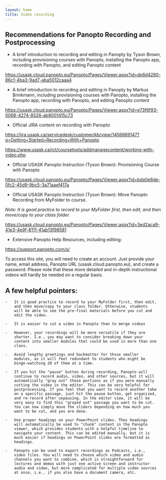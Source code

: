 ```yaml
---
layout: home
title: Video recording
---
```


## Recommendations for Panopto Recording and Postprocessing

-   A brief introduction to recording and editing in Panopty by Tyson
    Brown, including provisioning courses with Panopto, installing the
    Panopto app, recording with Panopto, and editing Panopto content

<https://usask.cloud.panopto.eu/Panopto/Pages/Viewer.aspx?id=de8d4280-86c1-4ba3-9ad7-aba5012caaa4>

-   A brief introduction to recording and editing in Panopty by Markus
    Brinkmann, including provisioning courses with Panopto, installing
    the Panopto app, recording with Panopto, and editing Panopto content

<https://usask.cloud.panopto.eu/Panopto/Pages/Viewer.aspx?id=e73f6f93-0068-4274-8526-ab8001415c73>

-   Official JIRA content on recording with Panopto

<https://jira.usask.ca/servicedesk/customer/kb/view/1456669147?q=Getting+Started+Recording+With+Panopto>

<https://www.usask.ca/ict/coursetools/addmanagecontent/working-with-video.php>

-   Official USASK Panopto Instruction (Tyson Brown): Provisioning
    Course with Panopto

<https://usask.cloud.panopto.eu/Panopto/Pages/Viewer.aspx?id=bda0e8de-0fc2-45d9-9bc5-3a71aaef417a>

-   Official USASK Panopto Instruction (Tyson Brown): Move Panopto
    Recording from MyFolder to course.

*Note: It is good practice to record to your MyFolder first, then edit,
and then move/copy to your class folder.*

<https://usask.cloud.panopto.eu/Panopto/Pages/Viewer.aspx?id=3ed2aca9-41e3-4e9f-8111-41ab13f98581>

-   Extensive Panopto Help Resources, including editing:

<https://support.panopto.com/s/>

To access this site, you will need to create an account. Just provide
your name, email address, Panopto URL (usask.cloud.panopto.eu), and
create a password. Please note that these more detailed and in-depth
instructional videos will hardly be needed on a regular basis.

## A few helpful pointers:

    -   It is good practice to record to your MyFolder first, then edit,
        and then move/copy to your class folder. Otherwise, students
        will be able to see the pre-final materials before you cut and
        edit the video.

    -   It is easier to cut a video in Panopto than to merge videos

    -   However, your recordings will be more versatile if they are
        shorter. I.e., you may want to consider breaking down your
        content into smaller modules that could be used in more than one
        class.

    -   Avoid lengthy greetings and backmatter for those smaller
        modules, as it will feel redundant to students who might be
        binge-watching 20 of them at a time.

    -   If you hit the "pause" button during recording, Panopto will
        continue to record audio, video, and other sources, but it will
        automatically "gray out" those portions as if you were manually
        cutting the video in the editor. This can be very helpful for
        postprocessing. If you feel that you want to record another take
        on a specific passage, just hit the pause button, get organized,
        and re-record after unpausing. In the editor view, it will be
        very easy to find this "grayed out" passage you want to be cut.
        You can now simply move the sliders depending on how much you
        want to be cut, and you are done.

    -   Use proper headings on your PowerPoint slides. Thes headings
        will automatically be used to "chunk" content in the Panopto
        viewer, which provides students with a helpful timeline to
        navigate your content. This can be edited manually, but it is
        much easier if headings on PowerPoint slides are formatted as
        headings.

    -   Panopto can be used to export recordings as Podcasts, i.e.,
        video files. You will need to choose which video and audio
        channels you want to combine, which is straightforward for
        lectures and demos with just one active screen and instructor
        audio and video, but more complicated for multiple video sources
        at once, i.e., if you also have a document camera, etc.
